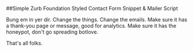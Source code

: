 ##Simple Zurb Foundation Styled Contact Form Snippet & Mailer Script

Bung em in yer dir.
Change the things.
Change the emails.
Make sure it has a thank-you page or message, good for analytics.
Make sure it has the honeypot, don't go spreading botlove.

That's all folks. 
